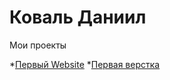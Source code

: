 

# Коваль Даниил
Мои проекты

*[Первый Website](https://miditi750.github.io/12/ "Моя первая вебстраничка")
*[Первая верстка](https://miditi750.github.io/Delivery/ "верстка потихоньку")


